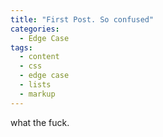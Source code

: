 ```yaml
---
title: "First Post. So confused"
categories:
  - Edge Case
tags:
  - content
  - css
  - edge case
  - lists
  - markup
---
```


what the fuck.
